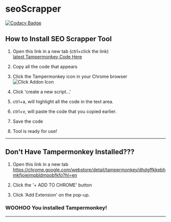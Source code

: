 # seoScrapper

[![Codacy Badge](https://api.codacy.com/project/badge/Grade/0ef715d24706442b9795249875d829a0)](https://www.codacy.com/app/cirept612/seoScrapper?utm_source=github.com&utm_medium=referral&utm_content=cirept/seoScrapper&utm_campaign=badger)

## How to Install SEO Scrapper Tool

1. Open this link in a new tab (ctrl+click the link)<br>
[latest Tampermonkey Code Here](https://raw.githubusercontent.com/cirept/seoScrapper/master/seoScrapper-meta.js)

2. Copy all the code that appears

3. Click the Tampermonkey icon in your Chrome browser<br>
![Click Addon Icon](https://cdn.rawgit.com/cirept/NextGen/master/images/clickIcon.png)

4. Click 'create a new script...'

5. ctrl+a, will highlight all the code in the text area.

6. ctrl+v, will paste the code that you copied earlier.

7. Save the code

8. Tool is ready for use!

---

## Don't Have Tampermonkey Installed???

1. Open this link in a new tab<br>
https://chrome.google.com/webstore/detail/tampermonkey/dhdgffkkebhmkfjojejmpbldmpobfkfo?hl=en

2. Click the '+ ADD TO CHROME' button

3. Click 'Add Extension' on the pop-up.

### WOOHOO You installed Tampermonkey!

---

